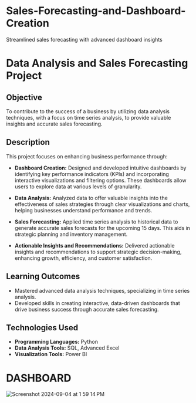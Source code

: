 # Sales-Forecasting-and-Dashboard-Creation
Streamlined sales forecasting with advanced dashboard insights
# Data Analysis and Sales Forecasting Project

## Objective

To contribute to the success of a business by utilizing data analysis techniques, with a focus on time series analysis, to provide valuable insights and accurate sales forecasting.

## Description

This project focuses on enhancing business performance through:

- **Dashboard Creation:** Designed and developed intuitive dashboards by identifying key performance indicators (KPIs) and incorporating interactive visualizations and filtering options. These dashboards allow users to explore data at various levels of granularity.

- **Data Analysis:** Analyzed data to offer valuable insights into the effectiveness of sales strategies through clear visualizations and charts, helping businesses understand performance and trends.

- **Sales Forecasting:** Applied time series analysis to historical data to generate accurate sales forecasts for the upcoming 15 days. This aids in strategic planning and inventory management.

- **Actionable Insights and Recommendations:** Delivered actionable insights and recommendations to support strategic decision-making, enhancing growth, efficiency, and customer satisfaction.

## Learning Outcomes

- Mastered advanced data analysis techniques, specializing in time series analysis.
- Developed skills in creating interactive, data-driven dashboards that drive business success through accurate sales forecasting.

## Technologies Used

- **Programming Languages:** Python
- **Data Analysis Tools:** SQL, Advanced Excel
- **Visualization Tools:** Power BI
# DASHBOARD 
![Screenshot 2024-09-04 at 1 59 14 PM](https://github.com/user-attachments/assets/c78baef1-2033-4e71-9ecb-82a364263181)

